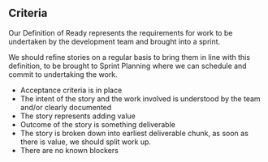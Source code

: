 ## Criteria

Our Definition of Ready represents the requirements for work to be undertaken by the development team and brought into a sprint.

We should refine stories on a regular basis to bring them in line with this definition, to be brought to Sprint Planning where we can schedule and commit to undertaking the work.

- Acceptance criteria is in place
- The intent of the story and the work involved is understood by the team and/or clearly documented
- The story represents adding value
- Outcome of the story is something deliverable
- The story is broken down into earliest deliverable chunk, as soon as there is value, we should split work up.
- There are no known blockers